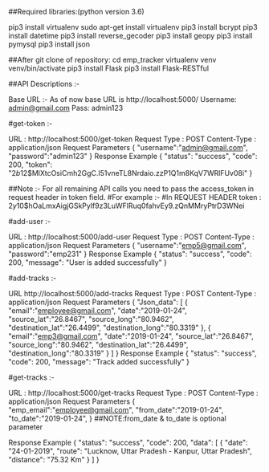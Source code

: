 ##Required libraries:(python version 3.6)

pip3 install virtualenv
sudo apt-get install virtualenv
pip3 install bcrypt
pip3 install datetime 
pip3 install reverse_gecoder
pip3 install geopy
pip3 install pymysql
pip3 install json

##After git clone of repository:
cd emp_tracker
virtualenv venv
venv/bin/activate
pip3 install Flask
pip3 install Flask-RESTful 

##API Descriptions :-

Base URL :- As of now base URL is http://localhost:5000/
Username: admin@gmail.com
Pass:  admin123

#get-token :-
  
URL : http://localhost:5000/get-token
Request Type : POST
Content-Type : application/json
Request Parameters
{
	"username":"admin@gmail.com", 
	"password":"admin123"
}
Response Example
{
    "status": "success",
    "code": 200,
    "token": "$2b$12$MlXtcOsiCmh2GgC.I51vneTL8Nrdaio.zzP1Q1m8KqV7WRlFUv08i"
}



##Note :- For all remaining API calls you need to pass the access_token in request header in token field. 
#For example :- 
#In REQUEST HEADER
token : $2y$10$hOaLmxAigjGSkPylf9z3LuWFlRuq0fahvEy9.zQnMMryPtrD3WNei



#add-user :-
  
URL : http://localhost:5000/add-user
Request Type : POST
Content-Type : application/json
Request Parameters
{
	"username":"emp5@gmail.com", 
	"password":"emp231"
}
Response Example
{
    "status": "success",
    "code": 200,
    "message": "User is added successfully"
}


#add-tracks :-
  
URL
http://localhost:5000/add-tracks
Request Type : POST
Content-Type : application/json
Request Parameters
{
    "Json_data":
    [
        {
            "email":"employee@gmail.com",
            "date":"2019-01-24",
            "source_lat":"26.8467",
            "source_long":"80.9462",
            "destination_lat":"26.4499",
            "destination_long":"80.3319"
        },
        {
            "email":"emp3@gmail.com",
            "date":"2019-01-24",
            "source_lat":"26.8467",
            "source_long":"80.9462",
            "destination_lat":"26.4499",
            "destination_long":"80.3319"
        }
    ]
}
Response Example
{
    "status": "success",
    "code": 200,
    "message": "Track added successfully"
}

#get-tracks :-
  
URL : http://localhost:5000/get-tracks
Request Type : POST
Content-Type : application/json
Request Parameters
{
	"emp_email":"employee@gmail.com", 
	"from_date":"2019-01-24",
	"to_date":"2019-01-24",
}
##NOTE:from_date & to_date is optional parameter


Response Example
{
    "status": "success",
    "code": 200,
    "data": 
    [
        {
            "date": "24-01-2019",
            "route": "Lucknow, Uttar Pradesh - Kanpur, Uttar Pradesh",
            "distance": "75.32 Km"
        }
    ]
}
